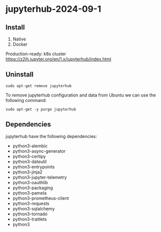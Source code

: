 # jupyterhub-2024-09-1

## Install

1. Native
2. Docker

Production-ready: k8s cluster https://z2jh.jupyter.org/en/1.x/jupyterhub/index.html

## Uninstall

```shell
sudo apt-get remove jupyterhub
```

To remove jupyterhub configuration and data from Ubuntu we can use the following command:
```shell
sudo apt-get -y purge jupyterhub
```

## Dependencies
jupyterhub have the following dependencies:

- python3-alembic
- python3-async-generator
- python3-certipy
- python3-dateutil
- python3-entrypoints
- python3-jinja2
- python3-jupyter-telemetry
- python3-oauthlib
- python3-packaging
- python3-pamela
- python3-prometheus-client
- python3-requests
- python3-sqlalchemy
- python3-tornado
- python3-traitlets
- python3

